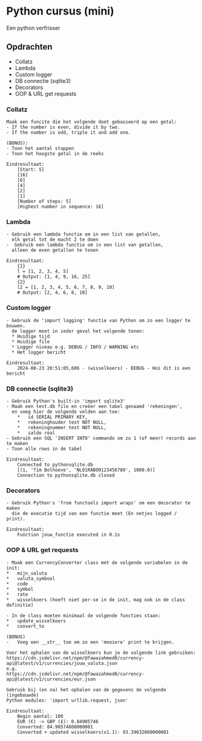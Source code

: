 # Python cursus (mini)
Een python verfrisser

## Opdrachten
* Collatz
* Lambda
* Custom logger
* DB connectie (sqlite3)
* Decorators
* OOP & URL get requests

### Collatz
    Maak een funcite die het volgende doet gebasseerd op een getal:
    - If the number is even, divide it by two.
    - If the number is odd, triple it and add one.

    (BONUS): 
    - Toon het aantal stappen
    - Toon het hoogste getal in de reeks

    Eindresultaat:
        [Start: 5]
        [16]
        [8]
        [4]
        [2]
        [1]
        [Number of steps: 5]
        [Highest number in sequence: 16]

### Lambda
    - Gebruik een lambda functie om in een list van getallen,
      elk getal tot de macht 2 te doen
    -  Gebruik een lambda functie om in een list van getallen,
      alleen de even getallen te tonen

    Eindresultaat:
        {1}
        l = [1, 2, 3, 4, 5]
        # Output: [1, 4, 9, 16, 25]
        {2}
        l2 = [1, 2, 3, 4, 5, 6, 7, 8, 9, 10]
        # Output: [2, 4, 6, 8, 10]

### Custom logger
    - Gebruik de 'import logging' functie van Python om zo een logger te bouwen.
      de logger moet in ieder geval het volgende tonen:
      * Huidige tijd
      * Huidige file
      * Logger niveau e.g. DEBUG / INFO / WARNING etc
      * Het logger bericht
    
    Eindresultaat:
        2024-08-23 20:51:05,606 - (wisselkoers) - DEBUG - Hoi dit is een bericht

### DB connectie (sqlite3)
    - Gebruik Python's built-in 'import sqlite3'
    - Maak een test.db file en creëer een tabel genaamd 'rekeningen',
      en voeg hier de volgende velden aan toe:
        *   id SERIAL PRIMARY KEY,
        *   rekeninghouder text NOT NULL,
        *   rekeningnummer text NOT NULL,
        *   saldo real
    - Gebruik een SQL 'INSERT INTO' commando om zo 1 (of meer) records aan te maken
    - Toon alle rows in de tabel

    Eindresultaat:
        Connected to pythonsqlite.db
        [(1, 'Tim Bolhoeve', 'NL01RABO0123456789', 1000.0)]
        Connection to pythonsqlite.db closed

### Decorators
    - Gebruik Python's 'from functools import wraps' om een decorator te maken
      die de executie tijd van een functie meet (En netjes logged / print).
    
    Eindresultaat:
        Function jouw_functie executed in 0.1s

### OOP & URL get requests
    - Maak een CurrencyConverter class met de volgende variabelen in de init:
    *   mijn_valuta
    *   valuta_symbool
    *   code
    *   symbol
    *   rate
    *   wisselkoers (hoeft niet per-se in de init, mag ook in de class definitie)

    - In de class moeten minimaal de volgende functies staan:
    *   update_wisselkoers
    *   convert_to

    (BONUS)
    -   Voeg een __str__ toe om zo een 'mooiere' print te krijgen.

    Voor het ophalen van de wisselkoers kun je de volgende link gebruiken:
    https://cdn.jsdelivr.net/npm/@fawazahmed0/currency-api@latest/v1/currencies/jouw_valuta.json
    e.g.
    https://cdn.jsdelivr.net/npm/@fawazahmed0/currency-api@latest/v1/currencies/eur.json

    Gebruik bij (en na) het ophalen van de gegevens de volgende (ingebouwde) 
    Python modules: 'import urllib.request, json'

    Eindresultaat:
        Begin aantal: 100
        EUR (€) -> GBP (£): 0.84905746
        Converted: 84.90574600000001
        Converted + updated wisselkoers(x1.1): 93.39632060000001

    
